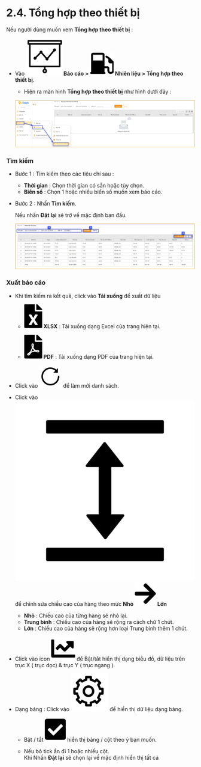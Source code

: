 # 2.4.  Tổng hợp theo thiết bị

Nếu người dùng muốn xem **Tổng hợp theo thiết bị** : 

* Vào **<span class="icon-left svg-filter-tick">![Ok](/docs/assets/images/web-interface/icon/SVG/dynamic.svg )Báo cáo > <span class="icon-left svg-filter-tick">![Ok](/docs/assets/images/web-interface/icon/SVG/gas-station.svg)  Nhiên liệu > Tổng hợp theo thiết bị**.
  
  * Hiện ra màn hình **Tổng hợp theo thiết bị** như hình dưới đây :

  <span style="display:block;text-align:left">![Interface Web](/docs/assets/images/web-interface/reports/fuel-summary-by-device.jpg)

### Tìm kiếm 

* Bước 1 : Tìm kiếm theo các tiêu chí sau :

    * **Thời gian** : Chọn thời gian có sẵn hoặc tùy chọn.
    * **Biển số** : Chọn 1 hoặc nhiều  biển số muốn xem báo cáo.

* Bước 2 : Nhấn **Tìm kiếm**.
 
    Nếu nhấn **Đặt lại** sẽ trở về mặc định ban đầu.

    <span style="display:block;text-align:left">![Interface Web](/docs/assets/images/web-interface/reports/fuel-summary-search.jpg)

### Xuất báo cáo
* Khi tìm kiếm ra kết quả, click vào **Tải xuống** để xuất dữ liệu

  - <span class="icon-left svg-filter-circlegreen2">![Ok](/docs/assets/images/web-interface/icon/SVG/file-excel1.svg) **XLSX** : Tải xuống dạng Excel của trang hiện tại.

  - <span class="icon-left svg-filter-circlered">![Ok](/docs/assets/images/web-interface/icon/SVG/file-pdf1.svg) **PDF** : Tải xuống dạng PDF của trang hiện tại.

- Click vào <span class="icon-left svg-filter-info">![Ok](/docs/assets/images/web-interface/icon/SVG/icons8-reset.svg) để làm mới danh sách.
      
- Click vào <span class="icon-left svg-filter-info">![Ok](/docs/assets/images/web-interface/icon/SVG/column-height.svg) để chỉnh sửa chiều cao của hàng theo mức **Nhỏ** <span class="icon-left svg-filter-serch">![Ok](/docs/assets/images/web-interface/icon/SVG/arrow-right.svg) **Lớn** 

  - **Nhỏ** : Chiều cao của từng hàng sẽ nhỏ lại.
  - **Trung bình** : Chiều cao của hàng sẽ rộng ra cách chữ 1 chút.
  - **Lớn** : Chiều cao của hàng sẽ rộng hơn loại Trung bình thêm 1 chút.

- Click vào icon <span class="icon-left svg-filter-info">![Ok](/docs/assets/images/web-interface/icon/SVG/chart-line.svg) để Bật/tắt hiển thị dạng biểu đồ, dữ liệu trên trục X ( trục dọc) & trục Y ( trục ngang ).


- Dạng bảng :  Click vào <span class="icon-left ">![Ok](/docs/assets/images/web-interface/icon/SVG/icons8-gear.svg) để hiển thị dữ liệu dạng bảng.

    - Bật / tắt <span class="icon-left svg-filter-tick">![Ok](/docs/assets/images/web-interface/icon/SVG/check-square1.svg) hiển thị bảng / cột theo ý bạn muốn.
    
    - Nếu bỏ tick ẩn đi 1 hoặc nhiểu cột. <br>
    Khi Nhấn **Đặt lại** sẽ chọn lại về mặc định hiển thị tất cả

